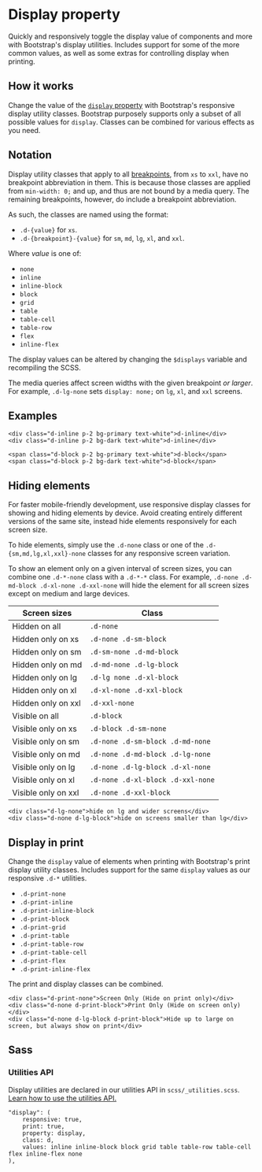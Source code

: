 # Display property

Quickly and responsively toggle the display value of components and more with Bootstrap's display utilities. Includes support for some of the more common values, as well as some extras for controlling display when printing.

## How it works

Change the value of the [`display` property](https://developer.mozilla.org/en-US/docs/Web/CSS/display) with Bootstrap's responsive display utility classes. Bootstrap purposely supports only a subset of all possible values for `display`. Classes can be combined for various effects as you need.

## Notation

Display utility classes that apply to all [breakpoints](https://github.com/AndrewSRea/My_Learning_Port/tree/main/Bootstrap/Layout#breakpoints), from `xs` to `xxl`, have no breakpoint abbreviation in them. This is because those classes are applied from `min-width: 0;` and up, and thus are not bound by a media query. The remaining breakpoints, however, do include a breakpoint abbreviation.

As such, the classes are named using the format:

* `.d-{value}` for `xs`.
* `.d-{breakpoint}-{value}` for `sm`, `md`, `lg`, `xl`, and `xxl`.

Where *value* is one of:

* `none`
* `inline`
* `inline-block`
* `block`
* `grid`
* `table`
* `table-cell`
* `table-row`
* `flex`
* `inline-flex`

The display values can be altered by changing the `$displays` variable and recompiling the SCSS.

The media queries affect screen widths with the given breakpoint *or larger*. For example, `.d-lg-none` sets `display: none;` on `lg`, `xl`, and `xxl` screens.

## Examples

```
<div class="d-inline p-2 bg-primary text-white">d-inline</div>
<div class="d-inline p-2 bg-dark text-white">d-inline</div>
```
```
<span class="d-block p-2 bg-primary text-white">d-block</span>
<span class="d-block p-2 bg-dark text-white">d-block</span>
```

## Hiding elements

For faster mobile-friendly development, use responsive display classes for showing and hiding elements by device. Avoid creating entirely different versions of the same site, instead hide elements responsively for each screen size.

To hide elements, simply use the `.d-none` class or one of the `.d-{sm,md,lg,xl,xxl}-none` classes for any responsive screen variation.

To show an element only on a given interval of screen sizes, you can combine one `.d-*-none` class with a `.d-*-*` class. For example, `.d-none .d-md-block .d-xl-none .d-xxl-none` will hide the element for all screen sizes except on medium and large devices.

| Screen sizes | Class |
| --- | --- |
| Hidden on all | `.d-none` |
| Hidden only on xs | `.d-none .d-sm-block` |
| Hidden only on sm | `.d-sm-none .d-md-block` |
| Hidden only on md | `.d-md-none .d-lg-block` |
| Hidden only on lg | `.d-lg none .d-xl-block` |
| Hidden only on xl | `.d-xl-none .d-xxl-block` |
| Hidden only on xxl | `.d-xxl-none` |
| Visible on all | `.d-block` |
| Visible only on xs | `.d-block .d-sm-none` |
| Visible only on sm | `.d-none .d-sm-block .d-md-none` |
| Visible only on md | `.d-none .d-md-block .d-lg-none` |
| Visible only on lg | `.d-none .d-lg-block .d-xl-none` |
| Visible only on xl | `.d-none .d-xl-block .d-xxl-none` |
| Visible only on xxl | `.d-none .d-xxl-block` |

```
<div class="d-lg-none">hide on lg and wider screens</div>
<div class="d-none d-lg-block">hide on screens smaller than lg</div>
```

## Display in print

Change the `display` value of elements when printing with Bootstrap's print display utility classes. Includes support for the same `display` values as our responsive `.d-*` utilities.

* `.d-print-none`
* `.d-print-inline`
* `.d-print-inline-block`
* `.d-print-block`
* `.d-print-grid`
* `.d-print-table`
* `.d-print-table-row`
* `.d-print-table-cell`
* `.d-print-flex`
* `.d-print-inline-flex`

The print and display classes can be combined.
```
<div class="d-print-none">Screen Only (Hide on print only)</div>
<div class="d-none d-print-block">Print Only (Hide on screen only)</div>
<div class="d-none d-lg-block d-print-block">Hide up to large on screen, but always show on print</div>
```

## Sass

### Utilities API

Display utilities are declared in our utilities API in `scss/_utilities.scss`. [Learn how to use the utilities API.](https://github.com/AndrewSRea/My_Learning_Port/tree/main/Bootstrap/Utilities/API#using-the-api)
```
"display": (
    responsive: true, 
    print: true,
    property: display,
    class: d,
    values: inline inline-block block grid table table-row table-cell flex inline-flex none
),
```